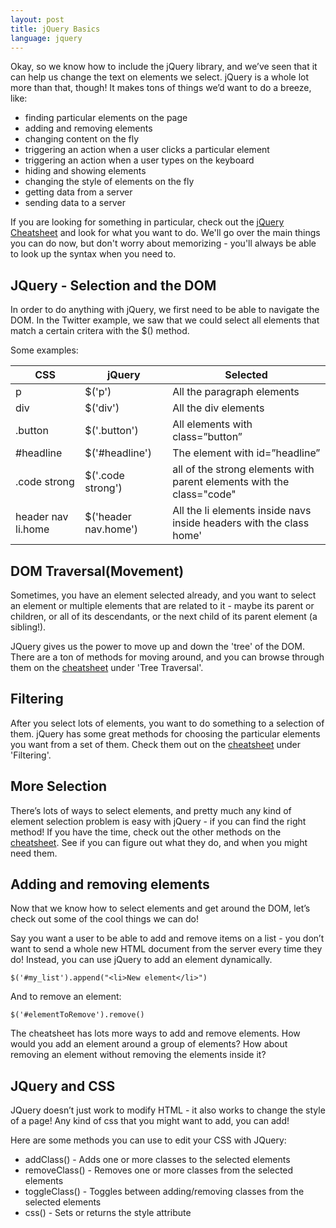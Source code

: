 ```yaml
---
layout: post
title: jQuery Basics
language: jquery
---
```

Okay, so we know how to include the jQuery library, and we’ve seen that it can help us change the text on elements we select. jQuery is a whole lot more than that, though! It makes tons of things we’d want to do a breeze, like:
+ finding particular elements on the page
+ adding and removing elements
+ changing content on the fly
+ triggering an action when a user clicks a particular element
+ triggering an action when a user types on the keyboard
+ hiding and showing elements
+ changing the style of elements on the fly
+ getting data from a server
+ sending data to a server

If you are looking for something in particular, check out the [jQuery Cheatsheet](http://oscarotero.com/jquery/) and look for what you want to do. We'll go over the main things you can do now, but don't worry about memorizing - you'll always be able to look up the syntax when you need to.

##  JQuery - Selection and the DOM
In order to do anything with jQuery, we first need to be able to navigate the DOM. In the Twitter example, we saw that we could select all elements that match a certain critera with the $() method.

Some examples:


|CSS          |jQuery           |Selected        |
|---          |---              |---             |
|p            |$('p')           |All the paragraph elements|
|div          |$('div')         |All the div elements|
|.button      |$('.button')     |All elements with class=”button”|
|#headline    |$('#headline')   |The element with id=”headline”|
|.code strong |$('.code strong')|all of the strong elements with parent elements with the class="code"|
|header nav li.home|$('header nav.home')|All the li elements inside navs inside headers with the class home'|



## DOM Traversal(Movement)
Sometimes, you have an element selected already, and you want to select an element or multiple elements that are related to it - maybe its parent or children, or all of its descendants, or the next child of its parent element (a sibling!).

JQuery gives us the power to move up and down the 'tree' of the DOM. There are a ton of methods for moving around, and you can browse through them on the [cheatsheet](http://oscarotero.com/jquery/) under 'Tree Traversal'.

## Filtering
After you select lots of elements, you want to do something to a selection of them. jQuery has some great methods for choosing the particular elements you want from a set of them. Check them out on the [cheatsheet](http://oscarotero.com/jquery/) under 'Filtering'.

## More Selection
There’s lots of ways to select elements, and pretty much any kind of element selection problem is easy with jQuery - if you can find the right method! If you have the time, check out the other methods on the [cheatsheet](http://oscarotero.com/jquery/). See if you can figure out what they do, and when you might need them.

## Adding and removing elements
Now that we know how to select elements and get around the DOM, let’s check out some of the cool things we can do!

Say you want a user to be able to add and remove items on a list - you don’t want to send a whole new HTML document from the server every time they do! Instead, you can use jQuery to add an element dynamically.

```
$('#my_list').append("<li>New element</li>")
```
And to remove an element:
```
$('#elementToRemove').remove()
```
The cheatsheet has lots more ways to add and remove elements. How would you add an element around a group of elements? How about removing an element without removing the elements inside it?

##  JQuery and CSS
JQuery doesn’t just work to modify HTML - it also works to change the style of a page! Any kind of css that you might want to add, you can add!

Here are some methods you can use to edit your CSS with JQuery:
+ addClass() - Adds one or more classes to the selected elements
+ removeClass() - Removes one or more classes from the selected elements
+ toggleClass() - Toggles between adding/removing classes from the selected elements
+ css() - Sets or returns the style attribute
